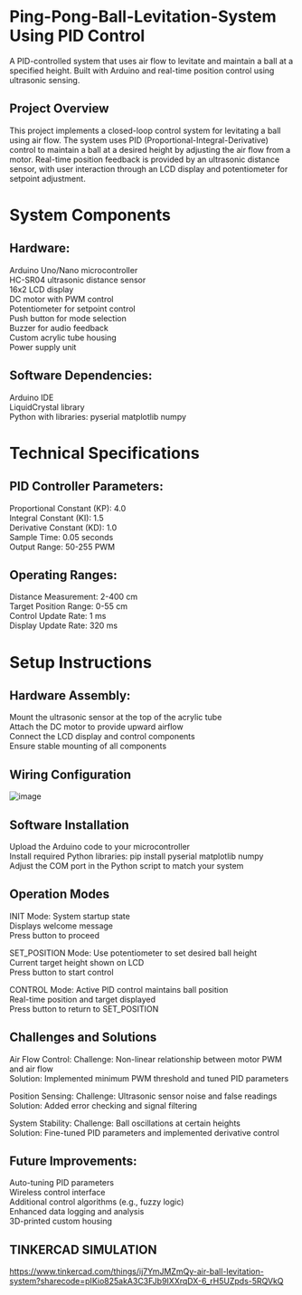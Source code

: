 # Ping-Pong-Ball-Levitation-System Using PID Control
A PID-controlled system that uses air flow to levitate and maintain a ball at a specified height. Built with Arduino and real-time position control using ultrasonic sensing.

## Project Overview
This project implements a closed-loop control system for levitating a ball using air flow. The system uses PID (Proportional-Integral-Derivative) control to maintain a ball at a desired height by adjusting the air flow from a motor. Real-time position feedback is provided by an ultrasonic distance sensor, with user interaction through an LCD display and potentiometer for setpoint adjustment.
# System Components

## Hardware: <br>
Arduino Uno/Nano microcontroller  <br>
HC-SR04 ultrasonic distance sensor <br>
16x2 LCD display <br>
DC motor with PWM control <br>
Potentiometer for setpoint control <br>
Push button for mode selection <br>
Buzzer for audio feedback <br>
Custom acrylic tube housing <br>
Power supply unit <br>

## Software Dependencies: <br>
Arduino IDE <br>
LiquidCrystal library <br> 
Python with libraries:
pyserial
matplotlib
numpy

# Technical Specifications

## PID Controller Parameters:
Proportional Constant (KP): 4.0  <br>
Integral Constant (KI): 1.5  <br>
Derivative Constant (KD): 1.0  <br>
Sample Time: 0.05 seconds  <br>
Output Range: 50-255 PWM  <br>

## Operating Ranges:
Distance Measurement: 2-400 cm <br>
Target Position Range: 0-55 cm <br>
Control Update Rate: 1 ms <br>
Display Update Rate: 320 ms <br>

# Setup Instructions

## Hardware Assembly:
Mount the ultrasonic sensor at the top of the acrylic tube <br>
Attach the DC motor to provide upward airflow <br>
Connect the LCD display and control components <br>
Ensure stable mounting of all components <br>

## Wiring Configuration

![image](https://github.com/user-attachments/assets/2b57421c-da57-491c-a4bc-7cc2c1464240)

## Software Installation

Upload the Arduino code to your microcontroller <br>
Install required Python libraries: pip install pyserial matplotlib numpy <br>
Adjust the COM port in the Python script to match your system <br>

## Operation Modes

INIT Mode: 
System startup state <br>
Displays welcome message <br>
Press button to proceed <br>


SET_POSITION Mode:
Use potentiometer to set desired ball height <br>
Current target height shown on LCD <br>
Press button to start control   <br>


CONTROL Mode: 
Active PID control maintains ball position  
Real-time position and target displayed  <br>
Press button to return to SET_POSITION  <br>

## Challenges and Solutions

Air Flow Control:
Challenge: Non-linear relationship between motor PWM and air flow  <br>
Solution: Implemented minimum PWM threshold and tuned PID parameters  <br>


Position Sensing:
Challenge: Ultrasonic sensor noise and false readings  <br>
Solution: Added error checking and signal filtering  <br>


System Stability:
Challenge: Ball oscillations at certain heights  <br> 
Solution: Fine-tuned PID parameters and implemented derivative control  <br>

## Future Improvements: 
Auto-tuning PID parameters  <br>
Wireless control interface  <br>
Additional control algorithms (e.g., fuzzy logic)  <br>
Enhanced data logging and analysis  <br>
3D-printed custom housing  <br>

## TINKERCAD SIMULATION
https://www.tinkercad.com/things/ij7YmJMZmQy-air-ball-levitation-system?sharecode=pIKio825akA3C3FJb9IXXrqDX-6_rH5UZpds-5RQVkQ

